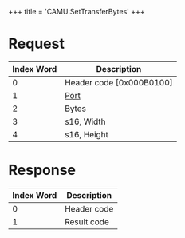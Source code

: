 +++
title = 'CAMU:SetTransferBytes'
+++

# Request

| Index Word | Description                             |
|------------|-----------------------------------------|
| 0          | Header code \[0x000B0100\]              |
| 1          | [Port](Camera_Services#Port "wikilink") |
| 2          | Bytes                                   |
| 3          | s16, Width                              |
| 4          | s16, Height                             |

# Response

| Index Word | Description |
|------------|-------------|
| 0          | Header code |
| 1          | Result code |
